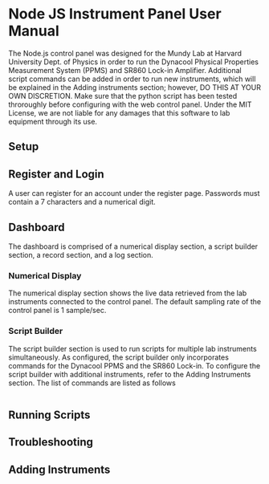 # Node JS Instrument Panel User Manual
The Node.js control panel was designed for the Mundy Lab at Harvard University Dept. of Physics in order to run the Dynacool Physical Properties Measurement System (PPMS) and SR860 Lock-in Amplifier.  Additional script commands can be added in order to run new instruments, which will be explained in the Adding instruments section; however, DO THIS AT YOUR OWN DISCRETION.  Make sure that the python script has been tested throroughly before configuring with the web control panel.  Under the MIT License, we are not liable for any damages that this software to lab equipment through its use.

## Setup

## Register and Login
A user can register for an account under the register page.  Passwords must contain a 7 characters and a numerical digit.

## Dashboard
The dashboard is comprised of a numerical display section, a script builder section, a record section, and a log section.  

 ### Numerical Display
The numerical display section shows the live data retrieved from the lab instruments connected to the control panel.  The default sampling rate of the control panel is 1 sample/sec. 

### Script Builder 
The script builder section is used to run scripts for multiple lab instruments simultaneously.  As configured, the script builder only incorporates commands for the Dynacool PPMS and the SR860 Lock-in.  To configure the script builder with additional instruments, refer to the Adding Instruments section.
The list of commands are listed as follows 
```

```

## Running Scripts


## Troubleshooting

## Adding Instruments

